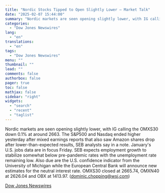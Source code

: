 ```yaml
---
title: "Nordic Stocks Tipped to Open Slightly Lower — Market Talk"
date: "2025-02-07 15:44:00"
summary: "Nordic markets are seen opening slightly lower, with IG calling the OMXS30 down 0.1% at around 2663. The S&amp;P500 and Nasdaq ended higher yesterday after mixed earnings reports that also saw Amazon shares drop after lower-than-expected results, SEB analysts say in a note. January's U.S. jobs data are in focus..."
categories:
  - "Dow Jones Newswires"
lang:
  - "en"
translations:
  - "en"
tags:
  - "Dow Jones Newswires"
menu: ""
thumbnail: ""
lead: ""
comments: false
authorbox: false
pager: true
toc: false
mathjax: false
sidebar: "right"
widgets:
  - "search"
  - "recent"
  - "taglist"
---
```


Nordic markets are seen opening slightly lower, with IG calling the OMXS30 down 0.1% at around 2663. The S&P500 and Nasdaq ended higher yesterday after mixed earnings reports that also saw Amazon shares drop after lower-than-expected results, SEB analysts say in a note. January's U.S. jobs data are in focus Friday. SEB expects employment growth to stabilize somewhat below pre-pandemic rates with the unemployment rate remaining low. Also due are the U.S. confidence indicator from the University of Michigan while the European Central Bank will announce new estimates for the neutral interest rate. OMXS30 closed at 2665.74, OMXN40 at 2626.04 and OBX at 1413.97. (dominic.chopping@wsj.com)

[Dow Jones Newswires](https://www.tradingview.com/news/DJN_DN20250207003017:0/)
